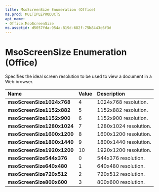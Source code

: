 ```yaml
---
title: MsoScreenSize Enumeration (Office)
ms.prod: MULTIPLEPRODUCTS
api_name:
- Office.MsoScreenSize
ms.assetid: d5057fda-954a-819d-682f-75b8443c6f3d
---
```



# MsoScreenSize Enumeration (Office)

Specifies the ideal screen resolution to be used to view a document in a Web browser.



|**Name**|**Value**|**Description**|
|:-----|:-----|:-----|
|**msoScreenSize1024x768**|4|1024x768 resolution.|
|**msoScreenSize1152x882**|5|1152x882 resolution.|
|**msoScreenSize1152x900**|6|1152x900 resolution.|
|**msoScreenSize1280x1024**|7|1280x1024 resolution.|
|**msoScreenSize1600x1200**|8|1600x1200 resolution.|
|**msoScreenSize1800x1440**|9|1800x1440 resolution.|
|**msoScreenSize1920x1200**|10|1920x1200 resolution.|
|**msoScreenSize544x376**|0|544x376 resolution.|
|**msoScreenSize640x480**|1|640x480 resolution.|
|**msoScreenSize720x512**|2|720x512 resolution.|
|**msoScreenSize800x600**|3|800x600 resolution.|

